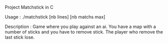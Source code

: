 Project Matchstick in C

Usage :
    ./matchstick [nb lines] [nb matchs max]

Description :
    Game where you play against an ai.
    You have a map with a number of sticks and you have to remove stick.
    The player who remove the last stick lose.